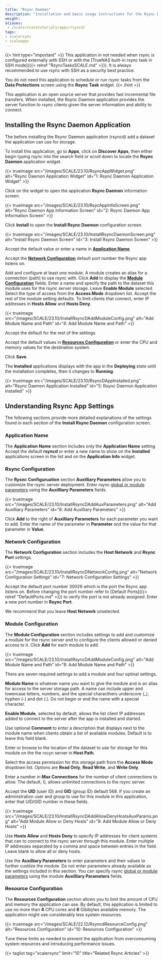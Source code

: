 ```yaml
---
title: "Rsync Daemon"
description: "Installation and basic usage instructions for the Rsync Daemon application."
weight:
aliases:
 - /scale/scaletutorials/apps/rsyncd/
tags:
- scalersync
- scaleapps
---
```


{{< hint type="important" >}}
This application in not needed when rsync is configured externally with SSH or with the [TrueNAS built-in rsync task in SSH mode]({{< relref "RsyncTasksSCALE.md" >}}).
It is always recommended to use rsync with SSH as a security best practice.

You do not need this application to schedule or run rsync tasks from the **Data Protections** screen using the **Rsync Task** widget.
{{< /hint >}}

This application is an open source server that provides fast incremental file transfers. 
When installed, the Rsync Daemon application provides the server function to rsync clients given the server information and ability to connect.

## Installing the Rsync Daemon Application 
The before installing the Rsync Daemon application (rsyncd) add a dataset the application can use for storage. 

To install this application, go to **Apps**, click on **Discover Apps**, then either begin typing rsync into the search field or scroll down to locate the **Rsync Daemon** application widget.

{{< trueimage src="/images/SCALE/23.10/RsyncAppWidget.png" alt="Rsync Daemon Application Widget" id="1: Rsync Daemon Application Widget" >}}

Click on the widget to open the application **Rsync Daemon** information screen.

{{< trueimage src="/images/SCALE/23.10/RsycAppInfoScreen.png" alt="Rsync Daemon App Information Screen" id="2: Rsync Daemon App Information Screen" >}}

Click **Install** to open the **Install Rsync Daemon** configuration screen.

{{< trueimage src="/images/SCALE/23.10/InstallRsyncDaemonScreen.png" alt="Install Rsync Daemon Screen" id="3: Install Rsync Daemon Screen" >}}

Accept the default value or enter a name in **[Application Name](#application-name)**. 

Accept the **[Network Configuration](#network-configuration)** default port number the Rsync app listens on. 

Add and configure at least one module. 
A module creates an alias for a connection (path) to use rsync with. 
Click **Add** to display the **[Module Configuration](#module-configuration)** fields. 
Enter a name and specify the path to the dataset this module uses for the rsync server storage. 
Leave **Enable Module** selected. 
Select the type of access from the **Access Mode** dropdown list. 
Accept the rest of the module setting defaults.
To limit clients that connect, enter IP addresses in **Hosts Allow** and **Hosts Deny**.

{{< trueimage src="/images/SCALE/23.10/InstallRsyncDAddModuleConfig.png" alt="Add Module Name and Path" id="4: Add Module Name and Path" >}}  

Accept the default for the rest of the settings.

Accept the default values in **[Resources Configuration](#resource-configuration)** or enter the CPU and memory values for the destination system.

Click **Save**.

The **Installed** applications displays with the app in the **Deploying** state until the installation completes, then it changes to **Running**.

{{< trueimage src="/images/SCALE/23.10/RsyncDAppInstalled.png" alt="Rsync Daemon Application Installed" id="5: Rsync Daemon Application Installed" >}} 

## Understanding Rsync App Settings
The following sections provide more detailed explanations of the settings found in each section of the **Install Rsync Daemon** configuration screen.

### Application Name
The **Application Name** section includes only the **Application Name** setting. Accept the default **rsyncd** or enter a new name to show on the **Installed** applications screen in the list and on the **Application Info** widget.

### Rsync Configuration
The **Rysnc Configuruation** section **Auxilliary Parameters** allow you to customize the rsync server deployment.
Enter rsync [global or module parameters](https://www.samba.org/ftp/rsync/rsyncd.conf.html) using the **Auxilliary Parameters** fields.

{{< trueimage src="/images/SCALE/23.10/InstallRsyncDAddAuxParameters.png" alt="Add Auxilliary Parameters" id="6: Add Auxilliary Parameters" >}} 

Click **Add** to the right of **Auxilliary Parameters** for each parameter you want to add. 
Enter the name of the parameter in **Parameter** and the value for that parameter in **Value**. 

### Network Configuration
The **Network Configuration** section includes the **Host Network** and **Rsync Port** settings.

{{< trueimage src="/images/SCALE/23.10/InstallRsyncDNetworkConfig.png" alt="Network Configuration Settings" id="7: Network Configuration Settings" >}} 

Accept the default port number 30026 which is the port the Rsync app listens on. 
Before changing the port number refer to [Default Ports]({{< relref "DefaultPorts.md" >}}) to verify the port is not already assigned. Enter a new port number in **Rsync Port**. 

We recommend that you leave **Host Network** unselected. 

### Module Configuration

The **Module Configuration** section includes settings to add and customize a module for the rsync server and to configure the clients allowed or denied access to it.
Click **Add** for each module to add.

{{< trueimage src="/images/SCALE/23.10/InstallRsyncDAddModuleConfig.png" alt="Add Module Name and Path" id="8: Add Module Name and Path" >}}  

There are seven required settings to add a module and four optinal settings.

**Module Name** is whatever name you want to give the module and is an alias for access to the server storage path. 
A name can include upper and lowercase letters, numbers, and the special characthers underscore (_), hyphen (-) and dot (.). 
Do not begin or end the name with a special character.

**Enable Module**, selected by default, allows the list client IP addresses added to connect to the server after the app is installed and started.

Use optional **Comment** to enter a description that displays next to the module name when clients obtain a list of available modules. 
Default is to leave this field blank.

Enter or browse to the location of the dataset to use for storage for this module on the the rscyn server in **Host Path**.

Select the access permission for this storage path from the **Access Mode** dropdown list. Options are **Read Only**, **Read Write**, and **Write Only**.

Enter a number in **Max Connections** for the number of client connections to allow. The default, 0, allows unlimited connections to the rsync server. 

Accept the **UID** (user ID) and **GID** (group ID) default 568. If you create an administration user and group to use for this module in this application, enter that UID/GID number in these fields.

{{< trueimage src="/images/SCALE/23.10/InstallRsyncDAddAllowDenyHostsAuxParams.png" alt="Add Module Allow or Deny Hosts" id="9: Add Module Allow or Deny Hosts" >}} 

Use **Hosts Allow** and **Hosts Deny** to specify IP addresses for client systems that can to connect to the rsync server through this module. 
Enter multiple IP addresses separated by a comma and space between entries in the field. 
Leave blank to allow all or deny hosts.

Use the **Auxilliary Parameters** to enter parameters and their values to further custiize the module. 
Do not enter parameters already available as the settings included in this section. 
You can specify rsync [global or module parameters](https://www.samba.org/ftp/rsync/rsyncd.conf.html) using the module **Auxilliary Parameters** fields.

### Resource Configuration

The **Resources Configuration** section allows you to limit the amount of CPU and memory the application can use. 
By default, this application is limited to use no more than **4** CPU cores and **8** Gibibytes available memory.
The application might use considerably less system resources.

{{< trueimage src="/images/SCALE/22.12/RsyncdResourceConfig.png" alt="Resources Configuration" id="10: Resources Configuration" >}}

Tune these limits as needed to prevent the application from overconsuming system resources and introducing performance issues.

{{< taglist tag="scalersync" limit="10" title="Related Rsync Articles" >}}

